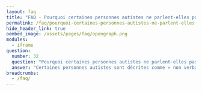 ```yaml
---
layout: faq
title: "FAQ - Pourquoi certaines personnes autistes ne parlent-elles pas ?"
permalink: /faq/pourquoi-certaines-personnes-autistes-ne-parlent-elles-pas
hide_header_link: true
oembed_image: /assets/pages/faq/opengraph.png
modules:
  - iframe
question: 
  number: 32
  question: "Pourquoi certaines personnes autistes ne parlent-elles pas ?"
  answer: "Certaines personnes autistes sont décrites comme « non verbales » bien que « ne parlant pas » serait une meilleure description. Nous ne savons pas encore pourquoi certaines personnes ne parlent pas. Certaines personnes parlent mais ont des difficultés à former des phrases ou à utiliser le langage d'une manière fonctionnelle. D'autres ne parlent pas et écrivent ce qu'elles souhaitent dire. Elles peuvent également utiliser la langue des signes ou une méthode de communication par images. Certaines personnes qui ne parlent pas développent le langage plus tard. De même, certaines personnes peuvent devenir non verbales lorsqu'elles vivent une surcharge sensorielle ou une situation stressante. Une personne qui ne parle pas n'est pas une personne qui n'a rien à dire. Beaucoup de personnes autistes utilisent des moyens alternatifs de communication comme PECS ou la langue des signes pour communiquer tandis que d'autres ont leur propre manière de s'exprimer. "
breadcrumbs:
  - /faq/
---
```


